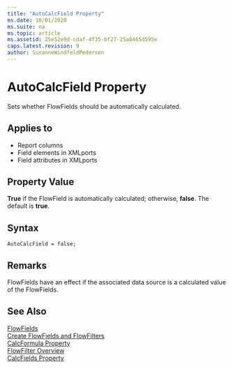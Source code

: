 ```yaml
---
title: "AutoCalcField Property"
ms.date: 10/01/2020
ms.suite: na
ms.topic: article
ms.assetid: 25e52e9d-cdaf-4f35-bf27-25a8465d595e
caps.latest.revision: 9
author: SusanneWindfeldPedersen
---
```


<!--
Ask for the file Niels had prepared for the meeting. 
-->

# AutoCalcField Property
Sets whether FlowFields should be automatically calculated. 

<!--
AutoCalcField is correlated with [CalcFields property](devenv-calcfields-proeprty.md) because CalcField is just a list of fields and these types that are calculated fields of FlowFields types. 
-->
  
## Applies to  
  
-   Report columns
-   Field elements in XMLports
-   Field attributes in XMLports
  
## Property Value  
 **True** if the FlowField is automatically calculated; otherwise, **false**. The default is **true**.  

## Syntax
```AL
AutoCalcField = false;
```

## Remarks
FlowFields have an effect if the associated data source is a calculated value of the FlowFields.
<!--  
FlowFields has an effect if the associated data source is a calculated value of the FlowFields.
-->


## See Also  
[FlowFields](../devenv-flowfields.md)   
[Create FlowFields and FlowFilters](../devenv-creating-flowfields-and-flowfilters.md)   
[CalcFormula Property](devenv-calcformula-property.md)  
[FlowFilter Overview](../devenv-flowfilter-overview.md)   
[CalcFields Property](devenv-calcfields-property.md)